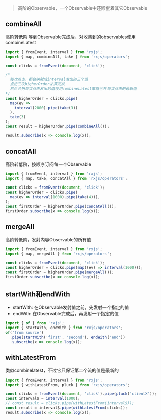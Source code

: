 > 高阶的Observable，一个Observable中还嵌套着其它Observable

## combineAll
高阶转低阶
等到Observable完成后，对收集到的observables使用combineLatest

```typescript
import { fromEvent, interval } from 'rxjs';
import { map, combineAll, take } from 'rxjs/operators';

const clicks = fromEvent(document, 'click');

/*
  每次点击，都会映射成interval发出的三个值
  点击三次higherOrder才算完成
  然后会把每次点击发出的值使用combineLatest策略合并每次点击的最新值
*/
const higherOrder = clicks.pipe(
  map(ev =>
    interval(2000).pipe(take(3))
  ),
  take(3)
);
const result = higherOrder.pipe(combineAll());

result.subscribe(x => console.log(x));
```


## concatAll
高阶转低阶，按顺序订阅每一个Observable
```typescript
import { fromEvent, interval } from 'rxjs';
import { map, take, concatAll } from 'rxjs/operators';

const clicks = fromEvent(document, 'click');
const higherOrder = clicks.pipe(
  map(ev => interval(1000).pipe(take(4))),
);
const firstOrder = higherOrder.pipe(concatAll());
firstOrder.subscribe(x => console.log(x));
```

## mergeAll
高阶转低阶，发射内容Observable的所有值

```typescript
import { fromEvent, interval } from 'rxjs';
import { map, mergeAll } from 'rxjs/operators';

const clicks = fromEvent(document, 'click');
const higherOrder = clicks.pipe(map((ev) => interval(1000)));
const firstOrder = higherOrder.pipe(mergeAll());
firstOrder.subscribe(x => console.log(x));
```

## startWith和endWith
- startWith: 在Observable发射值之前，先发射一个指定的值
- endWith: 在Observable完成后，再发射一个指定的值

```typescript
import { of } from 'rxjs';
import { startWith, endWith } from 'rxjs/operators';
of('from source')
  .pipe(startWith('first', 'second'), endWith('end'))
  .subscribe(x => console.log(x));
```

## withLatestFrom
类似combinelatest，不过它只保证第二个流的值是最新的
```typescript
import { fromEvent, interval } from 'rxjs';
import { withLatestFrom, pluck } from 'rxjs/operators';

const clicks = fromEvent(document, 'click').pipe(pluck('clientX'));
const interval$ = interval(1000);
// const result = clicks.pipe(withLatestFrom(interval$));
const result = interval$.pipe(withLatestFrom(clicks));
result.subscribe(x => console.log(x));
```
